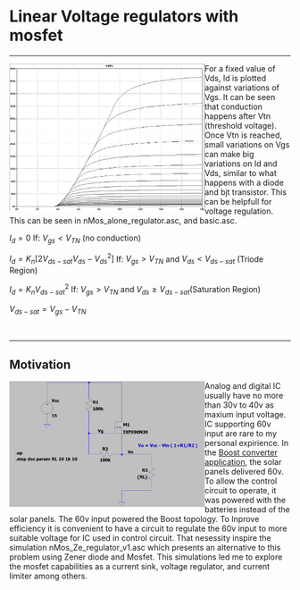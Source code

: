 # Linear Voltage regulators with mosfet

---
<div>
 <img src="./I(Vgs)_Vds.PNG" width="350" align="left" title="hover text">
 
<p>
 For a fixed value of Vds, Id is plotted against variations of Vgs. It can be seen that conduction happens after Vtn (threshold voltage).
 Once Vtn is reached, small variations on Vgs can make big variations on Id and Vds, similar to what happens with a diode and bjt transistor.
 This can be helpfull for voltage regulation. This can be seen in nMos_alone_regulator.asc, and basic.asc.
</p>
 
$I_d = 0$  If:  $V_{gs} < V_{TN}$ (no conduction)
 
$I_d = K_n [2 V_{ds-sat} V_{ds} - V_{ds}^2 ]$  If:  $V_{gs} > V_{TN}$ and $V_{ds} < V_{ds-sat}$ (Triode Region)

$I_d = K_n V_{ds-sat}^2$  If:  $V_{gs} > V_{TN}$ and  $V_{ds} \geq V_{ds-sat}$(Saturation Region)

$V_{ds-sat} = V_{gs} - V_{TN}$

<br>

</div>

---

## Motivation

<img src="./nmos_alone_regulation.PNG" width="350" align="left" title="hover text">

Analog and digital IC usually have no more than 30v to 40v as maxium input voltage. IC supporting 60v input are rare to my personal expirience. 
In the [Boost converter application](https://github.com/raulest50/AnalogDesign/tree/main/BoostConverter), the solar panels delivered 60v. To allow the control circuit to operate, it was powered with the batteries instead of the solar panels. The 60v input powered the Boost topology. To Inprove efficiency it is convenient to have a circuit to regulate the 60v input to more suitable voltage for IC used in control circuit. That nesessity inspire the simulation nMos_Ze_regulator_v1.asc which presents an alternative to this problem using Zener diode and Mosfet. This simulations led me to explore the mosfet capabilities as a current sink, voltage regulator, and current limiter among others.


